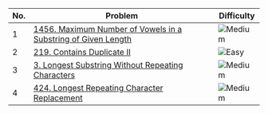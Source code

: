 | No. | Problem | Difficulty |
|-----|---------|------------|
| 1   | [1456. Maximum Number of Vowels in a Substring of Given Length](https://leetcode.com/problems/maximum-number-of-vowels-in-a-substring-of-given-length/) | ![Medium](https://img.shields.io/badge/-Medium-yellow) |
| 2   | [219. Contains Duplicate II](https://leetcode.com/problems/contains-duplicate-ii/) | ![Easy](https://img.shields.io/badge/-Easy-brightgreen) |
| 3   | [3. Longest Substring Without Repeating Characters](https://leetcode.com/problems/longest-substring-without-repeating-characters/) | ![Medium](https://img.shields.io/badge/-Medium-yellow) |
| 4   | [424. Longest Repeating Character Replacement](https://leetcode.com/problems/longest-repeating-character-replacement/) | ![Medium](https://img.shields.io/badge/-Medium-yellow) |
